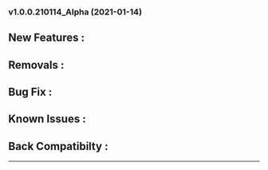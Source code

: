 ### v1.0.0.210114_Alpha (2021-01-14)

## New Features :

## Removals :

## Bug Fix :

## Known Issues :

## Back Compatibilty :


------